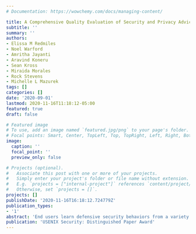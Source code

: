 ```yaml
---
# Documentation: https://wowchemy.com/docs/managing-content/

title: A Comprehensive Quality Evaluation of Security and Privacy Advice on the Web
subtitle: ''
summary: ''
authors:
- Elissa M Redmiles
- Noel Warford
- Amritha Jayanti
- Aravind Koneru
- Sean Kross
- Miraida Morales
- Rock Stevens
- Michelle L Mazurek
tags: []
categories: []
date: '2020-09-01'
lastmod: 2020-11-16T11:18:12-05:00
featured: true
draft: false

# Featured image
# To use, add an image named `featured.jpg/png` to your page's folder.
# Focal points: Smart, Center, TopLeft, Top, TopRight, Left, Right, BottomLeft, Bottom, BottomRight.
image:
  caption: ''
  focal_point: ''
  preview_only: false

# Projects (optional).
#   Associate this post with one or more of your projects.
#   Simply enter your project's folder or file name without extension.
#   E.g. `projects = ["internal-project"]` references `content/project/deep-learning/index.md`.
#   Otherwise, set `projects = []`.
projects: []
publishDate: '2020-11-16T16:18:12.724779Z'
publication_types:
- '1'
abstract: 'End users learn defensive security behaviors from a variety of channels, including a plethora of security advice given in online articles. A great deal of effort is devoted to getting users to follow this advice. Surprisingly then, little is known about the quality of this advice: Is it comprehensible? Is it actionable? Is it effective? To answer these questions, we first conduct a large-scale, user-driven measurement study to identify 374 unique recommended behaviors contained within 1,264 documents of online security and privacy advice. Second, we develop and validate measurement approaches for evaluating the quality – comprehensibility, perceived actionability, and perceived efficacy – of security advice. Third, we deploy these measurement approaches to evaluate the 374 unique pieces of security advice in a user-study with 1,586 users and 41 professional security experts. Our results suggest a crisis of advice prioritization. The majority of advice is perceived by the most users to be at least somewhat actionable, and somewhat comprehensible. Yet, both users and experts struggle to prioritize this advice. For example, experts perceive 89% of the hundreds of studied behaviors as being effective, and identify 118 of them as being among the “top 5” things users should do, leaving end-users on their own to prioritize and take action to protect themselves.'
publication: 'USENIX Security: Distinguished Paper Award'
---
```

